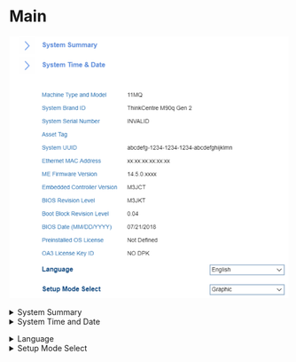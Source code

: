 # Main #
![](./img/thinkcenter_main.png)

<details><summary>System Summary</summary>

![](./img/thinkcenter_system_summary.png)

Displays system information, including:

 - CPU
 - Memory
 - Video / Audio
 - Ethernet
 - Fan
 - Drives
</details>

<details><summary>System Time and Date</summary>

![](./img/thinkcenter_system_time_and_date.png)

Shows the current system time and date. Can be changed.</details>

<details><summary>Language</summary>
One of 4 possible options for Language:

1.  **English**
2.	French
3.  Russian
4.  Chinese (Mandarin)

</details>

<details><summary>Setup Mode Select</summary>

<!-- MODEL: S only-->

One of 2 possible options for interface of Setup Mode:

1.  **Text** - enables simple text interface with navigation and actions available only via keyboard. Default.
2.	Graphic - enables graphical interface with possibility to additionally use mouse for navigation and actions.

<!-- TODO: add WMI -->
</details>